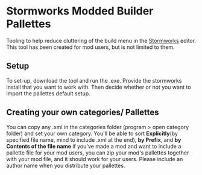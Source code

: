<h1>Stormworks Modded Builder Pallettes</h1>
Tooling to help reduce cluttering of the build menu in the <a href="https://store.steampowered.com/app/573090/Stormworks_Build_and_Rescue/">Stormworks</a> editor. This tool has been created for mod users, but is not limited to them.

<h2>Setup</h2>
To set-up, download the tool and run the .exe. Provide the stormworks install that you want to work with. Then decide whether or not you want to import the pallettes default setup.

<h2>Creating your own categories/ Pallettes</h2>
You can copy any .xml in the categories folder (program > open category folder) and set your own category. You'll be able to sort <b>Explicitly</b>(by specified file name, mind to include .xml at the end), <b>by Prefix</b>, and <b>by Contents of the file name</b>
if you've made a mod and want to include a pallette file for your mod users, you can zip your mod's pallettes together with your mod file, and it should work for your users. Please include an author name when you distribute your pallettes.
